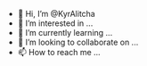 - 👋 Hi, I’m @KyrAlitcha
- 👀 I’m interested in ...
- 🌱 I’m currently learning ...
- 💞️ I’m looking to collaborate on ...
- 📫 How to reach me ...

<!---
KyrAlitcha/KyrAlitcha is a ✨ special ✨ repository because its `README.md` (this file) appears on your GitHub profile.
You can click the Preview link to take a look at your changes.
--->
